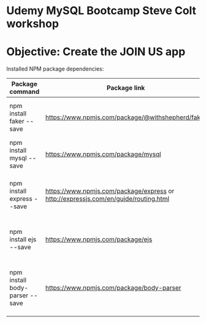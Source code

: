 # Udemy MySQL Bootcamp Steve Colt workshop

# Objective: Create the JOIN US app

Installed NPM package dependencies:

| Package command                | Package link                                                                        | Description                                                               |
| ------------------------------ | ----------------------------------------------------------------------------------- | ------------------------------------------------------------------------- |
| npm install faker --save       | https://www.npmjs.com/package/@withshepherd/faker                                   | Create gizillion instance of fake data for a mysql database               |
| npm install mysql --save       | https://www.npmjs.com/package/mysql                                                 | A node package that bridges mySQL and NodeJS                              |
| npm install express --save     | https://www.npmjs.com/package/express or http://expressjs.com/en/guide/routing.html | Fast, unopinionated, minimalist web developmenent framework for Node.js   |
| npm install ejs --save         | https://www.npmjs.com/package/ejs                                                   | Embed JS variables inside express HTML code / "scriptlets"                |
| npm install body-parser --save | https://www.npmjs.com/package/body-parser                                           | Node.js body parsing middleware (using express native middleware instead) |
